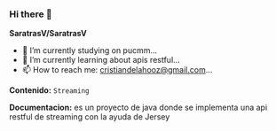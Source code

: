### Hi there 👋


**SaratrasV/SaratrasV** 


- 🔭 I’m currently studying on pucmm...
- 🌱 I’m currently learning about apis restful...
- 📫 How to reach me: cristiandelahooz@gmail.com...


**Contenido:** `Streaming`


**Documentacion:** es un proyecto de java donde se implementa una api restful de streaming con la ayuda de Jersey 
